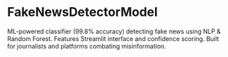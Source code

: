 # FakeNewsDetectorModel
ML-powered classifier (99.8% accuracy) detecting fake news using NLP &amp; Random Forest. Features Streamlit interface and confidence scoring. Built for journalists and platforms combating misinformation.
